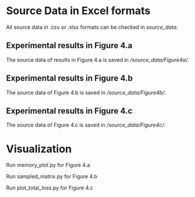 # Source Data in Excel formats
All source data in .csv or .xlsx formats can be checked in _source_data_.
## Experimental results in Figure 4.a
The source data of results in Figure 4.a is saved in _/source\_data/Figure4a/_.
## Experimental results in Figure 4.b
The source data of Figure 4.b is saved in  _/source\_data/Figure4b/_.

## Experimental results in Figure 4.c
The source data of Figure 4.c is saved in  _/source\_data/Figure4c/_.

# Visualization
Run memory_plot.py for Figure 4.a

Run sampled_matrix.py for Figure 4.b

Run plot_total_loss.py for Figure 4.c
